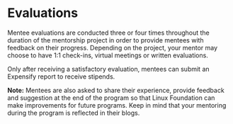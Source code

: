 # Evaluations

Mentee evaluations are conducted three or four times throughout the duration of the mentorship project in order to provide mentees with feedback on their progress. Depending on the project, your mentor may choose to have 1:1 check-ins, virtual meetings or written evaluations. 

Only after receiving a satisfactory evaluation, mentees can submit an Expensify report to receive stipends.  

**Note:** Mentees are also asked to share their experience, provide feedback and suggestion at the end of the program so that Linux Foundation can make improvements for future programs. Keep in mind that your mentoring during the program is reflected in their blogs.  


